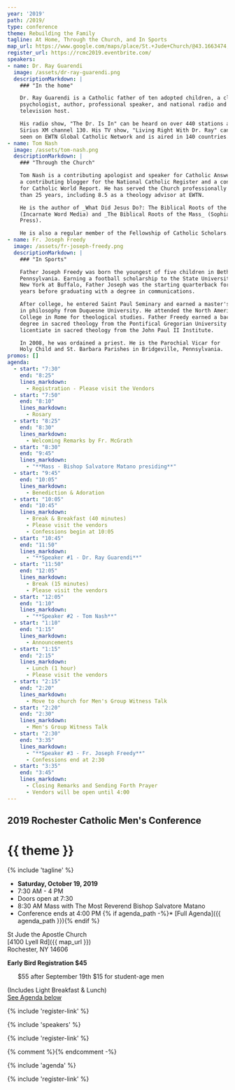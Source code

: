 ```yaml
---
year: '2019'
path: /2019/
type: conference
theme: Rebuilding the Family
tagline: At Home, Through the Church, and In Sports
map_url: https://www.google.com/maps/place/St.+Jude+Church/@43.1663474,-77.7404722,17z/data=!4m8!1m2!3m1!2sSt.+Jude+Church!3m4!1s0x89d6b2873cfafb47:0x8cb7c6cd2e16ecce!8m2!3d43.1663473!4d-77.7382781
register_url: https://rcmc2019.eventbrite.com/
speakers:
- name: Dr. Ray Guarendi
  image: /assets/dr-ray-guarendi.png
  descriptionMarkdown: |
    ### "In the home"

    Dr. Ray Guarendi is a Catholic father of ten adopted children, a clinical
    psychologist, author, professional speaker, and national radio and
    television host.

    His radio show, "The Dr. Is In" can be heard on over 440 stations and
    Sirius XM channel 130. His TV show, "Living Right With Dr. Ray" can be
    seen on EWTN Global Catholic Network and is aired in 140 countries.
- name: Tom Nash
  image: /assets/tom-nash.png
  descriptionMarkdown: |
    ### "Through the Church"

    Tom Nash is a contributing apologist and speaker for Catholic Answers,
    a contributing blogger for the National Catholic Register and a contributor
    for Catholic World Report. He has served the Church professionally for more
    than 25 years, including 8.5 as a theology advisor at EWTN.

    He is the author of _What Did Jesus Do?: The Biblical Roots of the Catholic Church_
    (Incarnate Word Media) and _The Biblical Roots of the Mass_ (Sophia Institute
    Press).

    He is also a regular member of the Fellowship of Catholic Scholars.
- name: Fr. Joseph Freedy
  image: /assets/fr-joseph-freedy.png
  descriptionMarkdown: |
    ### "In Sports"

    Father Joseph Freedy was born the youngest of five children in Bethel Park,
    Pennsylvania. Earning a football scholarship to the State University of
    New York at Buffalo, Father Joseph was the starting quarterback for three
    years before graduating with a degree in communications.

    After college, he entered Saint Paul Seminary and earned a master's degree
    in philosophy from Duquesne University. He attended the North American
    College in Rome for theological studies. Father Freedy earned a bachelor's
    degree in sacred theology from the Pontifical Gregorian University and a
    licentiate in sacred theology from the John Paul II Institute.

    In 2008, he was ordained a priest. He is the Parochial Vicar for
    Holy Child and St. Barbara Parishes in Bridgeville, Pennsylvania.
promos: []
agenda:
  - start: "7:30"
    end: "8:25"
    lines_markdown:
      - Registration - Please visit the Vendors
  - start: "7:50"
    end: "8:10"
    lines_markdown:
      - Rosary
  - start: "8:25"
    end: "8:30"
    lines_markdown:
      - Welcoming Remarks by Fr. McGrath
  - start: "8:30"
    end: "9:45"
    lines_markdown:
      - "**Mass - Bishop Salvatore Matano presiding**"
  - start: "9:45"
    end: "10:05"
    lines_markdown:
      - Benediction & Adoration
  - start: "10:05"
    end: "10:45"
    lines_markdown:
      - Break & Breakfast (40 minutes)
      - Please visit the vendors 
      - Confessions begin at 10:05
  - start: "10:45"
    end: "11:50"
    lines_markdown:
      - "**Speaker #1 - Dr. Ray Guarendi**"
  - start: "11:50"
    end: "12:05"
    lines_markdown:
      - Break (15 minutes)
      - Please visit the vendors
  - start: "12:05"
    end: "1:10"
    lines_markdown:
      - "**Speaker #2 - Tom Nash**"
  - start: "1:10"
    end: "1:15"
    lines_markdown:
      - Announcements
  - start: "1:15"
    end: "2:15"
    lines_markdown:
      - Lunch (1 hour)
      - Please visit the vendors
  - start: "2:15"
    end: "2:20"
    lines_markdown:
      - Move to church for Men's Group Witness Talk
  - start: "2:20"
    end: "2:30"
    lines_markdown:
      - Men's Group Witness Talk
  - start: "2:30"
    end: "3:35"
    lines_markdown:
      - "**Speaker #3 - Fr. Joseph Freedy**"
      - Confessions end at 2:30
  - start: "3:35"
    end: "3:45"
    lines_markdown:
      - Closing Remarks and Sending Forth Prayer
      - Vendors will be open until 4:00
---
```


## 2019 Rochester Catholic Men's Conference

# {{ theme }}

{% include 'tagline' %}

<div class="text-center no-bullets">

* **Saturday, October 19, 2019**
* 7:30 AM - 4 PM
* Doors open at 7:30
* 8:30 AM Mass with The Most Reverend Bishop Salvatore Matano
* Conference ends at 4:00 PM
{% if agenda_path -%}* [Full Agenda]({{ agenda_path }})\{% endif %}

</div>

<div class="text-center">

St Jude the Apostle Church\
[4100 Lyell Rd]({{ map_url }})\
Rochester, NY 14606

</div>

<div class="text-center">
  <div>
    <strong>
      Early Bird Registration $45
    </strong>
  </div>
  <ul class="no-bullets">
    <li
      style="display: inline-block; marginRight: 2eml">
      $55 after September 19th
    </li>
    <li
      style="display: inline-block;">
      $15 for student-age men
    </li>
  </ul>
  <p>
    (Includes Light Breakfast & Lunch)<br/>
    <a href="#agenda">See Agenda below</a>
  </p>
</div>

{% include 'register-link' %}

{% include 'speakers' %}

{% include 'register-link' %}

{% comment %}<Promos items={DATA.promos} />{% endcomment -%}

{% include 'agenda' %}

{% include 'register-link' %}
